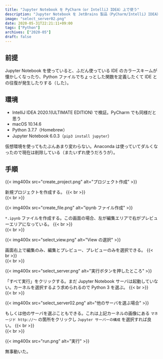 ```yaml
---
title: "Jupyter Notebook を PyCharm（or IntelliJ IDEA）上で使う"
description: "Jupyter Notebook を JetBrains 製品（PyCharm/IntelliJ IDEA）から使う簡単な方法"
image: "select_server02.png"
date: 2020-05-31T22:21:11+09:00
tags: ["Python"]
archives: ["2020-05"]
draft: false
---
```


## 前提

Jupyter Notebook を使っていると、ふだん使っている IDE のカラースキームが懐かしくなったり、Python ファイルでちょっとした関数を定義したくて IDE との往復が発生したりする（した）。

## 環境

- IntelliJ IDEA 2020.1(ULTIMATE EDITION) で検証。PyCharm でも同様だと思う
- macOS 10.14.6
- Python 3.7.7（Homebrew）
- Jupyter Notebook 6.0.3（`pip3 install jupyter`）

仮想環境を使ってもたぶんあまり変わらない。Anaconda は使っていてダルくなったので現在は削除している（またいずれ使うだろうが）。

## 手順

{{< img400x src="create_project.png" alt="プロジェクト作成" >}}
  
新規プロジェクトを作成する。
{{< br >}}  
{{< br >}}  
  

{{< img400x src="create_file.png" alt="ipynb ファイル作成" >}}
  
`*.ipynb` ファイルを作成する。この画面の場合、左が編集エリアで右がプレビューエリアになっている。
{{< br >}}  
{{< br >}}  

{{< img400x src="select_view.png" alt="View の選択" >}}
  
画面右上で編集のみ、編集とプレビュー、プレビューのみを選択できる。
{{< br >}}  
{{< br >}}  

{{< img400x src="select_server.png" alt="実行ボタンを押したところ" >}}
  
「すべて実行」をクリックする。まだ Jupyter Notebook サーバは起動していない。カーネルを選択するよう求められるので Python 3 を選ぶ。
{{< br >}}  
{{< br >}}  

{{< img400x src="select_server02.png" alt="他のサーバを選ぶ場合" >}}
  
もしくは他のサーバを選ぶこともできる。これは上記カーネルの画像にある `マネージド http://〜` の箇所をクリックし `Jupyter サーバーの構成` を選択すれば良い。
{{< br >}}  
{{< br >}}  
  

{{< img400x src="run.png" alt="実行" >}}
  
無事動いた。
